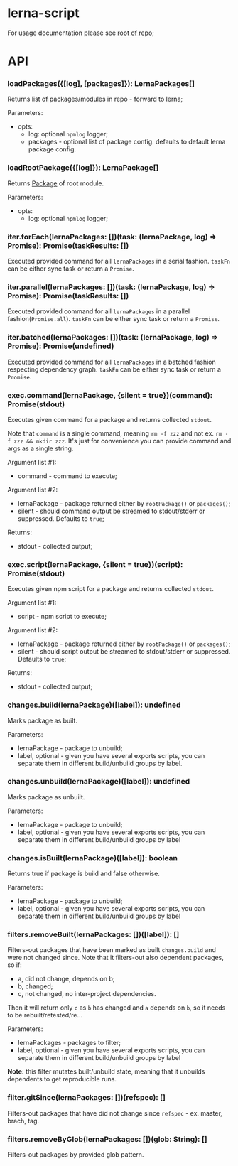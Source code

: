 # lerna-script

For usage documentation please see [root of repo](../README.md);

# API

### loadPackages({[log], [packages]}): LernaPackages[]
Returns list of packages/modules in repo - forward to lerna;

Parameters:
 - opts:
   - log: optional `npmlog` logger;
   - packages - optional list of package config. defaults to default lerna package config.

### loadRootPackage({[log]}): LernaPackage[]
Returns [Package](https://github.com/lerna/lerna/blob/master/src/Package.js) of root module. 

Parameters:
 - opts:
   - log: optional `npmlog` logger;
 
### iter.forEach(lernaPackages: [])(task: (lernaPackage, log) => Promise): Promise(taskResults: [])
Executed provided command for all `lernaPackages` in a serial fashion. `taskFn` can be either sync task or return a `Promise`.

### iter.parallel(lernaPackages: [])(task: (lernaPackage, log) => Promise): Promise(taskResults: [])
Executed provided command for all `lernaPackages` in a parallel fashion(`Promise.all`). `taskFn` can be either sync task 
or return a `Promise`.

### iter.batched(lernaPackages: [])(task: (lernaPackage, log) => Promise): Promise(undefined)
Executed provided command for all `lernaPackages` in a batched fashion respecting dependency graph. `taskFn` can be either 
sync task or return a `Promise`.

### exec.command(lernaPackage, {silent = true})(command): Promise(stdout)
Executes given command for a package and returns collected `stdout`.

Note that `command` is a single command, meaning `rm -f zzz` and not ex. `rm -f zzz && mkdir zzz`. It's just for convenience 
you can provide command and args as a single string. 

Argument list #1:
 - command - command to execute;

Argument list #2:
 - lernaPackage - package returned either by `rootPackage()` or `packages()`;
 - silent - should command output be streamed to stdout/stderr or suppressed. Defaults to `true`; 
 
Returns:
 - stdout - collected output; 
 
### exec.script(lernaPackage, {silent = true})(script): Promise(stdout)
Executes given npm script for a package and returns collected `stdout`.

Argument list #1:
 - script - npm script to execute;

Argument list #2:
 - lernaPackage - package returned either by `rootPackage()` or `packages()`;
 - silent - should script output be streamed to stdout/stderr or suppressed. Defaults to `true`;
 
Returns:
 - stdout - collected output;
 
### changes.build(lernaPackage)([label]): undefined
Marks package as built.

Parameters:
 - lernaPackage - package to unbuild;
 - label, optional - given you have several exports scripts, you can separate them in different build/unbuild groups by label.

### changes.unbuild(lernaPackage)([label]): undefined
Marks package as unbuilt.

Parameters:
 - lernaPackage - package to unbuild;
 - label, optional - given you have several exports scripts, you can separate them in different build/unbuild groups by label

### changes.isBuilt(lernaPackage)([label]): boolean
Returns true if package is build and false otherwise.

Parameters:
 - lernaPackage - package to unbuild;
 - label, optional - given you have several exports scripts, you can separate them in different build/unbuild groups by label

### filters.removeBuilt(lernaPackages: [])([label]): []
Filters-out packages that have been marked as built `changes.build` and were not changed since. Note that it filters-out also dependent packages, so if:
 - a, did not change, depends on b;
 - b, changed;
 - c, not changed, no inter-project dependencies.
 
Then it will return only `c` as `b` has changed and `a` depends on `b`, so it needs to be rebuilt/retested/re...

Parameters:
 - lernaPackages - packages to filter;
 - label, optional - given you have several exports scripts, you can separate them in different build/unbuild groups by label

**Note:** this filter mutates built/unbuild state, meaning that it unbuilds dependents to get reproducible runs.

### filter.gitSince(lernaPackages: [])(refspec): []
Filters-out packages that have did not change since `refspec` - ex. master, brach, tag.

### filters.removeByGlob(lernaPackages: [])(glob: String): []
Filters-out packages by provided glob pattern.